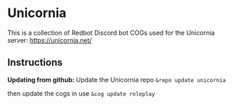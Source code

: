 # Unicornia
This is a collection of Redbot Discord bot COGs used for the Unicornia server:
https://unicornia.net/

## Instructions
**Updating from github:**
Update the Unicornia repo
`&repo update unicornia`

then update the cogs in use
`&cog update roleplay`